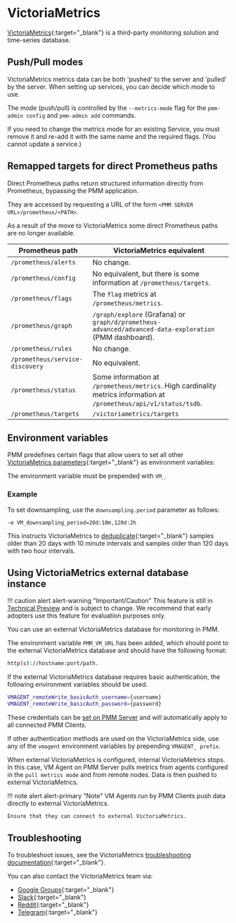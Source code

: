 # VictoriaMetrics

[VictoriaMetrics](https://victoriametrics.github.io/){:target="_blank"} is a third-party monitoring solution and time-series database.

## Push/Pull modes

VictoriaMetrics metrics data can be both 'pushed' to the server and 'pulled' by the server. When setting up services, you can decide which mode to use.

The mode (push/pull) is controlled by the `--metrics-mode` flag for the `pmm-admin config` and `pmm-admin add` commands.

If you need to change the metrics mode for an existing Service, you must remove it and re-add it with the same name and the required flags. (You cannot update a service.)

## Remapped targets for direct Prometheus paths

Direct Prometheus paths return structured information directly from Prometheus, bypassing the PMM application.

They are accessed by requesting a URL of the form `<PMM SERVER URL>/prometheus/<PATH>`.

As a result of the move to VictoriaMetrics some direct Prometheus paths are no longer available.

| Prometheus path                 | VictoriaMetrics equivalent
|---------------------------------|--------------------------------------------------------------------------------------------------------------------------
| `/prometheus/alerts`            | No change.
| `/prometheus/config`            | No equivalent, but there is some information at `/prometheus/targets`.
| `/prometheus/flags`             | The `flag` metrics at `/prometheus/metrics`.
| `/prometheus/graph`             | `/graph/explore` (Grafana) or `graph/d/prometheus-advanced/advanced-data-exploration` (PMM dashboard).
| `/prometheus/rules`             | No change.
| `/prometheus/service-discovery` | No equivalent.
| `/prometheus/status`            | Some information at `/prometheus/metrics`. High cardinality metrics information at `/prometheus/api/v1/status/tsdb`.
| `/prometheus/targets`           | `/victoriametrics/targets`

## Environment variables

PMM predefines certain flags that allow users to set all other [VictoriaMetrics parameters](https://docs.victoriametrics.com/#list-of-command-line-flags){:target="_blank"} as environment variables:

The environment variable must be prepended with `VM_`.

### Example

To set downsampling, use the `downsampling.period` parameter as follows:

```
-e VM_downsampling_period=20d:10m,120d:2h
```

This instructs VictoriaMetrics to [deduplicate](https://docs.victoriametrics.com/#deduplication){:target="_blank"} samples older than 20 days with 10 minute intervals and samples older than 120 days with two hour intervals.

## Using VictoriaMetrics external database instance

!!! caution alert alert-warning "Important/Caution"
    This feature is still in [Technical Preview](../../reference/glossary.md#technical-preview) and is subject to change. We recommend that early adopters use this feature for evaluation purposes only.

You can use an external VictoriaMetrics database for monitoring in PMM.

The environment variable `PMM_VM_URL` has been added, which should point to the external VictoriaMetrics database and should have the following format:

```sh
http(s)://hostname:port/path.
```

If the external VictoriaMetrics database requires basic authentication, the following environment variables should be used. 

```sh
VMAGENT_remoteWrite_basicAuth_username={username}
VMAGENT_remoteWrite_basicAuth_password={password}
```

These credentials can be [set on PMM Server](../../install-pmm/install-pmm-server/deployment-options/docker/env_var.md#configure-vmagent-variables) and will automatically apply to all connected PMM Clients.

If other authentication methods are used on the VictoriaMetrics side, use any of the `vmagent` environment variables by prepending `VMAGENT_ prefix`.

When external VictoriaMetrics is configured, internal VictoriaMetrics stops. In this case, VM Agent on PMM Server pulls metrics from agents configured in the `pull metrics mode` and from remote nodes. Data is then pushed to external VictoriaMetrics.

!!! note alert alert-primary "Note"
    VM Agents run by PMM Clients push data directly to external VictoriaMetrics. 
    
    Ensure that they can connect to external VictoriaMetrics.

## Troubleshooting

To troubleshoot issues, see the VictoriaMetrics [troubleshooting documentation](https://victoriametrics.github.io/#troubleshooting){:target="_blank"}.

You can also contact the VictoriaMetrics team via:

- [Google Groups](https://groups.google.com/forum/#!forum/victorametrics-users){:target="_blank"}
- [Slack](http://slack.victoriametrics.com/){:target="_blank"}
- [Reddit](https://www.reddit.com/r/VictoriaMetrics/){:target="_blank"}
- [Telegram](https://t.me/VictoriaMetrics_en){:target="_blank"}